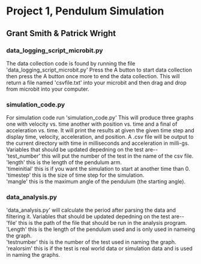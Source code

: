 # Project 1, Pendulum Simulation
## Grant Smith & Patrick Wright


### data_logging_script_microbit.py

The data collection code is found by running the file 'data_logging_script_microbit.py'
Press the A button to start data collection then press the A button once more to end the data collection.
This will return a file named 'csvfile.txt' into your microbit and then drag and drop from microbit into your computer.

### simulation_code.py

For simulation code run 'simulation_code.py' 
This will produce three graphs one with velocity vs. time another with position vs. time and a final of acceleration vs. time.
It will print the results at given the given time step and display time, velocity, acceleration, and position.
A .csv file will be output to the current directory with time in milliseconds and acceleration in milli-gs.
Variables that should be updated depedning on the test are--
<br />'test_number' this will put the number of the test in the name of the csv file.
<br />'length' this is the length of the pendulum arm.
<br />'timeinitial' this is if you want the simulation to start at another time than 0.
<br />'timestep' this is the size of time step for the simulation.
<br />'mangle' this is the maximum angle of the pendulum (the starting angle).



### data_analysis.py

'data_analysis.py' will calculate the period after parsing the data and filtering it.
Variables that should be updated depedning on the test are--
<br />'file' this is the path of the file that should be run in the analysis program.
<br />'Length' this is the length of the pendulum used and is only used in nameing the graph.
<br />'testnumber' this is the number of the test used in naming the graph.
<br />'realorsim' this is if the test is real world data or simulation data and is used in naming the graphs.
